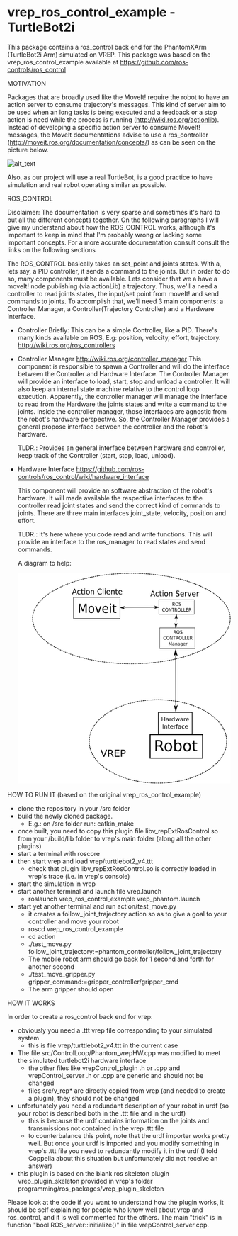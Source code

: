 vrep_ros_control_example - TurtleBot2i
======================================

This package contains a ros_control back end for the PhantomXArm (TurtleBot2i Arm) simulated on VREP. This package was based on the vrep_ros_control_example available at https://github.com/ros-controls/ros_control

MOTIVATION

   Packages that are broadly used like the MoveIt! require the robot to have an action server to consume trajectory's messages. This kind of server aim to be used when an long tasks is being executed and a feedback or a stop action is need while the process is running (http://wiki.ros.org/actionlib). Instead of developing a specific action server to consume MoveIt! messages, the MoveIt documentations advise to use a ros_controller (http://moveit.ros.org/documentation/concepts/) as can be seen on the picture below.

   ![alt_text](moveit.jpg)

   Also, as our project will use a real TurtleBot, is a good practice to have simulation and real robot operating similar as possible. 

ROS_CONTROL

   Disclaimer: The documentation is very sparse and sometimes it's hard to put all the different concepts together. On the following paragraphs I will give my understand about how the ROS_CONTROL works, although it's important to keep in mind that I'm probably wrong or lacking some important concepts. For a more accurate documentation consult consult the links on the following sections

   The ROS_CONTROL basically takes an set_point and joints states. With a, lets say, a PID controller, it sends a command to the joints. But in order to do so, many components must be available.
   Lets consider that we a have a moveIt! node publishing (via actionLib) a trajectory. Thus, we'll a need a controller to read joints states, the input/set point from moveIt! and send commands to joints. To accomplish that, we'll need 3 main components: a Controller Manager, a Controller(Trajectory Controller) and a Hardware Interface.

   * Controller
     Briefly: This can be a simple Controller, like a PID. There's many kinds available on ROS, E.g: position, velocity, effort, trajectory.
     http://wiki.ros.org/ros_controllers

   * Controller Manager
     http://wiki.ros.org/controller_manager
     This component is responsible to spawn a Controller and will do the interface between the Controller and Hardware Interface.
     The Controller Manager will provide an interface to load, start, stop and unload a controller. It will also keep an internal state machine relative to the control loop execution.
     Apparently, the controller manager will manage the interface to read from the Hardware the joints states and write a command to the joints. Inside the controller manager, those interfaces are agnostic from the robot's hardware perspective. So, the Controller Manager provides a general propose interface between the controller and the robot's hardware.

     TLDR.: Provides an general interface between hardware and controller, keep track of the Controller (start, stop, load, unload).
   * Hardware Interface
     https://github.com/ros-controls/ros_control/wiki/hardware_interface
     
     This component will provide an software abstraction of the robot's hardware. It will made available the respective interfaces to the controller read joint states and send the correct kind of commands to joints. There are three main interfaces joint_state, velocity, position and effort.

     TLDR.: It's here where you code read and write functions. This will provide an interface to the ros_manager to read states and send commands.

     A diagram to help:

     ![alt text](how_works.png)

HOW TO RUN IT (based on the original vrep_ros_control_example)

   * clone the repository in your <workspace>/src folder
   * build the newly cloned package.
     * E.g.: on <workspace>/src folder run: catkin_make
   * once built, you need to copy this plugin file libv_repExtRosControl.so from your <workspace>/build/lib folder to vrep's main folder (along all the other plugins)
   * start a terminal with roscore
   * then start vrep and load vrep/turttlebot2_v4.ttt
      - check that plugin libv_repExtRosControl.so is correctly loaded in vrep's trace (i.e. in vrep's console)
   * start the simulation in vrep
   * start another terminal and launch file vrep.launch
      - roslaunch vrep_ros_control_example vrep_phantom.launch
   * start yet another terminal and run action/test_move.py
      - it creates a follow_joint_trajectory action so as to give a goal to your controller and move your robot
      - roscd vrep_ros_control_example
      - cd action
      - ./test_move.py follow_joint_trajectory:=phantom_controller/follow_joint_trajectory
      - The mobile robot arm should go back for 1 second and forth for another second
      - ./test_move_gripper.py gripper_command:=gripper_controller/gripper_cmd
      - The arm gripper should open

HOW IT WORKS

In order to create a ros_control back end for vrep:

   * obviously you need a .ttt vrep file corresponding to your simulated system
      - this is file vrep/turttlebot2_v4.ttt in the current case
   * The file src/ControlLoop/Phantom_vrepHW.cpp was modified to meet the simulated turtlebot2i hardware interface
      - the other files like vrepControl_plugin .h or .cpp and vrepControl_server .h or .cpp are generic and should not be changed
      - files src/v_rep* are directly copied from vrep (and needed to create a plugin), they should not be changed
   * unfortunately you need a redundant description of your robot in urdf (so your robot is described both in the .ttt file and in the urdf)
      - this is because the urdf contains information on the joints and transmissions not contained in the vrep .ttt file
      - to counterbalance this point, note that the urdf importer works pretty well. But once your urdf is imported and you modify something in vrep's .ttt file you need to redundantly modify it in the urdf (I told Coppelia about this situation but unfortunately did not receive an answer)
   * this plugin is based on the blank ros skeleton plugin vrep_plugin_skeleton provided in vrep's folder programming/ros_packages/vrep_plugin_skeleton

Please look at the code if you want to understand how the plugin works, it should be self explaining for people who know well about vrep and ros_control, and it is well commented for the others. The main "trick" is in function "bool ROS_server::initialize()" in file vrepControl_server.cpp.
